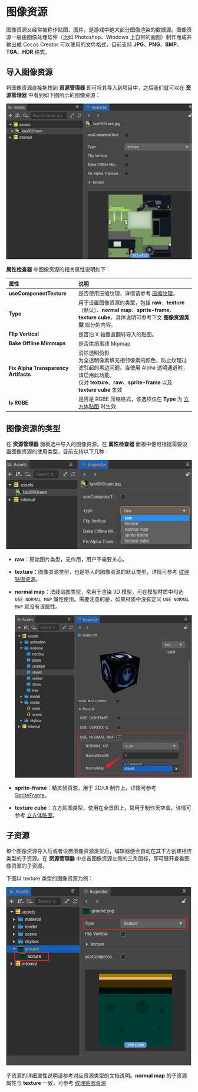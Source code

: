 # 图像资源

图像资源又经常被称作贴图、图片，是游戏中绝大部分图像渲染的数据源。图像资源一般由图像处理软件（比如 Photoshop、Windows 上自带的画图）制作而成并输出成 Cocos Creator 可以使用的文件格式，目前支持 **JPG**、**PNG**、**BMP**、**TGA**、**HDR** 格式。

## 导入图像资源

将图像资源直接拖拽到 **资源管理器** 即可将其导入到项目中，之后我们就可以在 **资源管理器** 中看到如下图所示的图像资源：

![imported](texture/imported.png)

**属性检查器** 中图像资源的相关属性说明如下：

| 属性 | 说明 |
| :--- | :--- |
| **useComponentTexture** | 是否使用压缩纹理，详情请参考 [压缩纹理](compress-texture.md)。 |
| **Type** | 用于设置图像资源的类型，包括 **raw**、**texture**（默认）、**normal map**、**sprite-frame**、**texture cube**，具体说明可参考下文 **图像资源类型** 部分的内容。 |
| **Flip Vertical** | 是否沿 X 轴垂直翻转导入的贴图。 |
| **Bake Offline Mimmaps** | 是否烘焙离线 Mipmap |
| **Fix Alpha Transparency Artifacts** | 消除透明伪影 <br> 为全透明像素填充相邻像素的颜色，防止纹理过滤引起的黑边问题。当使用 Alpha 透明通道时，请启用此功能。<br> 仅对 **texture**、**raw**、**sprite-frame** 以及 **texture cube** 生效 |
| **Is RGBE** | 是否是 RGBE 压缩格式，该选项仅在 **Type** 为 [立方体贴图](texture-cube.md) 时生效 |

## 图像资源的类型

在 **资源管理器** 面板选中导入的图像资源，在 **属性检查器** 面板中便可根据需要设置图像资源的使用类型，目前支持以下几种：

![type-change](texture/type-change.png)

- **raw**：原始图片类型，无作用，用户不需要关心。

- **texture**：图像资源类型，也是导入的图像资源的默认类型，详情可参考 [纹理贴图资源](texture.md)。

- **normal map**：法线贴图类型，常用于渲染 3D 模型，可在模型材质中勾选 `USE NORMAL MAP` 属性使用。需要注意的是，如果材质中没有定义 `USE NORMAL MAP` 就没有该属性。

  ![normal-map](texture/normal-map.png)

- **sprite-frame**：精灵帧资源，用于 2D/UI 制作上，详情可参考 [SpriteFrame](sprite-frame.md)。

- **texture cube**：立方贴图类型，使用在全景图上，常用于制作天空盒。详情可参考 [立方体贴图](texture-cube.md)。

## 子资源

每个图像资源导入后或者设置图像资源类型后，编辑器便会自动在其下方创建相应类型的子资源。在 **资源管理器** 中点击图像资源左侧的三角图标，即可展开查看图像资源的子资源。

下图以 texture 类型的图像资源为例：

![image info](texture/sub-texture.png)

子资源的详细属性说明请参考对应资源类型的文档说明。**normal map** 的子资源属性与 **texture** 一致，可参考 [纹理贴图资源](texture.md)

